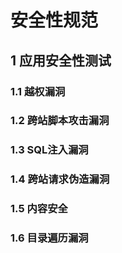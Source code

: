 # 安全性规范

## 1 应用安全性测试

### 1.1 越权漏洞
### 1.2 跨站脚本攻击漏洞
### 1.3 SQL注入漏洞
### 1.4 跨站请求伪造漏洞
### 1.5 内容安全
### 1.6 目录遍历漏洞

